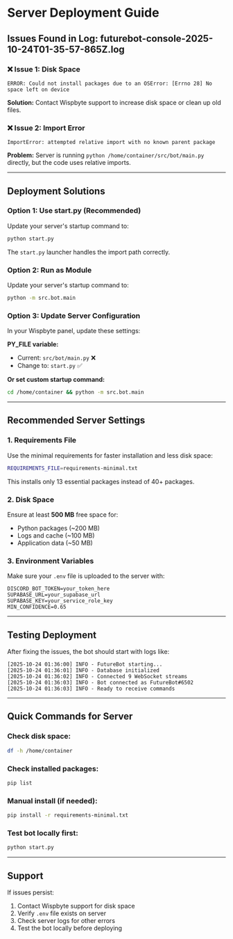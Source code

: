 # Server Deployment Guide

## Issues Found in Log: futurebot-console-2025-10-24T01-35-57-865Z.log

### ❌ Issue 1: Disk Space
```
ERROR: Could not install packages due to an OSError: [Errno 28] No space left on device
```
**Solution:** Contact Wispbyte support to increase disk space or clean up old files.

### ❌ Issue 2: Import Error
```
ImportError: attempted relative import with no known parent package
```
**Problem:** Server is running `python /home/container/src/bot/main.py` directly, but the code uses relative imports.

---

## Deployment Solutions

### Option 1: Use start.py (Recommended)
Update your server's startup command to:
```bash
python start.py
```

The `start.py` launcher handles the import path correctly.

### Option 2: Run as Module
Update your server's startup command to:
```bash
python -m src.bot.main
```

### Option 3: Update Server Configuration
In your Wispbyte panel, update these settings:

**PY_FILE variable:**
- Current: `src/bot/main.py` ❌
- Change to: `start.py` ✅

**Or set custom startup command:**
```bash
cd /home/container && python -m src.bot.main
```

---

## Recommended Server Settings

### 1. Requirements File
Use the minimal requirements for faster installation and less disk space:

```bash
REQUIREMENTS_FILE=requirements-minimal.txt
```

This installs only 13 essential packages instead of 40+ packages.

### 2. Disk Space
Ensure at least **500 MB** free space for:
- Python packages (~200 MB)
- Logs and cache (~100 MB)
- Application data (~50 MB)

### 3. Environment Variables
Make sure your `.env` file is uploaded to the server with:
```env
DISCORD_BOT_TOKEN=your_token_here
SUPABASE_URL=your_supabase_url
SUPABASE_KEY=your_service_role_key
MIN_CONFIDENCE=0.65
```

---

## Testing Deployment

After fixing the issues, the bot should start with logs like:
```
[2025-10-24 01:36:00] INFO - FutureBot starting...
[2025-10-24 01:36:01] INFO - Database initialized
[2025-10-24 01:36:02] INFO - Connected 9 WebSocket streams
[2025-10-24 01:36:03] INFO - Bot connected as FutureBot#6502
[2025-10-24 01:36:03] INFO - Ready to receive commands
```

---

## Quick Commands for Server

### Check disk space:
```bash
df -h /home/container
```

### Check installed packages:
```bash
pip list
```

### Manual install (if needed):
```bash
pip install -r requirements-minimal.txt
```

### Test bot locally first:
```bash
python start.py
```

---

## Support

If issues persist:
1. Contact Wispbyte support for disk space
2. Verify `.env` file exists on server
3. Check server logs for other errors
4. Test the bot locally before deploying
